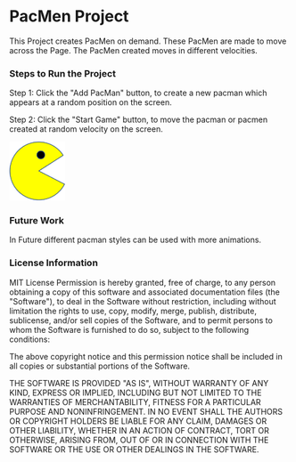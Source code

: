 # PacMen Project

This Project creates PacMen on demand. These PacMen are made to move across the Page. The PacMen created moves in different velocities.

### Steps to Run the Project

Step 1: Click the "Add PacMan" button, to create a new pacman  which appears at a random position on the screen. 

Step 2: Click the "Start Game" button, to move the pacman or pacmen created at random velocity on the screen.

<img src = "Images/PacMan1.png" width = 100/>

### Future Work

In Future different pacman styles can be used with more animations.


### License Information

MIT License
Permission is hereby granted, free of charge, to any person obtaining a copy
of this software and associated documentation files (the "Software"), to deal
in the Software without restriction, including without limitation the rights
to use, copy, modify, merge, publish, distribute, sublicense, and/or sell
copies of the Software, and to permit persons to whom the Software is
furnished to do so, subject to the following conditions:

The above copyright notice and this permission notice shall be included in all
copies or substantial portions of the Software.

THE SOFTWARE IS PROVIDED "AS IS", WITHOUT WARRANTY OF ANY KIND, EXPRESS OR
IMPLIED, INCLUDING BUT NOT LIMITED TO THE WARRANTIES OF MERCHANTABILITY,
FITNESS FOR A PARTICULAR PURPOSE AND NONINFRINGEMENT. IN NO EVENT SHALL THE
AUTHORS OR COPYRIGHT HOLDERS BE LIABLE FOR ANY CLAIM, DAMAGES OR OTHER
LIABILITY, WHETHER IN AN ACTION OF CONTRACT, TORT OR OTHERWISE, ARISING FROM,
OUT OF OR IN CONNECTION WITH THE SOFTWARE OR THE USE OR OTHER DEALINGS IN THE
SOFTWARE.

